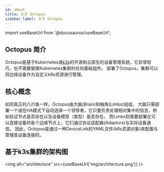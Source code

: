 ```yaml
---
id: about
title: 关于 Octopus
sidebar_label: 关于 Octopus
---
```


import useBaseUrl from '@docusaurus/useBaseUrl';

## Octopus 简介

Octopus是基于Kubernetes或[k3s](https://k3s.io/)的开源和云原生的设备管理系统，它非常轻巧，也不需要替换Kubernetes集群的任何基础组件。 部署了Octopus，集群可以将边缘设备作为自定义k8s资源进行管理。

## 核心概念

如同真正的八爪鱼一样，Octopus由大脑(Brain)和触角(Limbs)组成。 大脑只需部署一个或在HA模式下自动选择一个领导者，它只要负责处理相对集中的信息，例如验证节点是否存在以及设备模型（类型）是否存在。
而Limbs则需要部署在可以连接设备的各个边缘节点上，它们通过协议适配器(Adaptors)与实际设备通信。 因此，Octopus是通过一种DeviceLink的YAML文件(k8s资源对象)来配置与管理其设备连接的。

## 基于k3s集群的架构图
<img alt="architecture" src={useBaseUrl('img/architecture.png')} />
